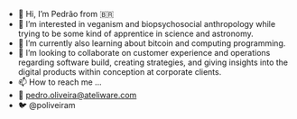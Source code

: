 - 👋 Hi, I’m Pedrão from 🇧🇷
- 👀 I’m interested in veganism and biopsychosocial anthropology while trying to be some kind of apprentice in science and astronomy.
- 🌱 I’m currently also learning about bitcoin and computing programming.
- 💞️ I’m looking to collaborate on customer experience and operations regarding software build, creating strategies, and giving insights into the digital products within conception at corporate clients.
- 📫 How to reach me ...
- 📧 pedro.oliveira@ateliware.com
- 🐦 @poliveiram

<!---
poliveiram/poliveiram is a ✨ special ✨ repository because its `README.md` (this file) appears on your GitHub profile.
You can click the Preview link to take a look at your changes.
--->
